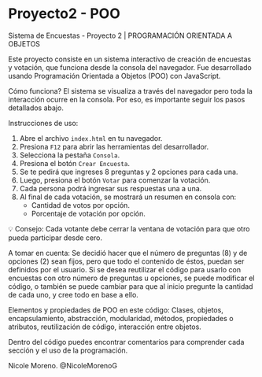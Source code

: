 # Proyecto2 - POO
Sistema de Encuestas - Proyecto 2 | PROGRAMACIÓN ORIENTADA A OBJETOS

Este proyecto consiste en un sistema interactivo de creación de encuestas y votación, que funciona desde la consola del navegador. Fue desarrollado usando Programación Orientada a Objetos (POO) con JavaScript.

Cómo funciona?
El sistema se visualiza a través del navegador pero toda la interacción ocurre en la consola. Por eso, es importante seguir los pasos detallados abajo.

Instrucciones de uso:
1. Abre el archivo `index.html` en tu navegador.
2. Presiona `F12` para abrir las herramientas del desarrollador.
3. Selecciona la pestaña `Consola`.
4. Presiona el botón `Crear Encuesta`.
5. Se te pedirá que ingreses 8 preguntas y 2 opciones para cada una.
6. Luego, presiona el botón `Votar` para comenzar la votación.
7. Cada persona podrá ingresar sus respuestas una a una.
8. Al final de cada votación, se mostrará un resumen en consola con:
   - Cantidad de votos por opción.
   - Porcentaje de votación por opción.
   
💡 Consejo: Cada votante debe cerrar la ventana de votación para que otro pueda participar desde cero.

A tomar en cuenta:
Se decidió hacer que el número de preguntas (8) y de opciones (2) sean fijos, pero que todo el contenido de éstos, puedan ser definidos por el usuario. Si se desea reutilizar el código para usarlo con encuestas con otro número de preguntas u opciones, se puede modificar el código, o también se puede cambiar para que al inicio pregunte la cantidad de cada uno, y cree todo en base a ello.

Elementos y propiedades de POO en este código:
Clases, objetos, encapsulamiento, abstracción, modularidad, métodos, propiedades o atributos, reutilización de código, interacción entre objetos.

Dentro del código puedes encontrar comentarios para comprender cada sección y el uso de la programación.

Nicole Moreno. @NicoleMorenoG

